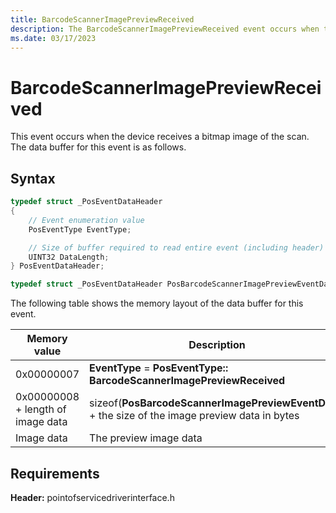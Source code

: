 ```yaml
---
title: BarcodeScannerImagePreviewReceived
description: The BarcodeScannerImagePreviewReceived event occurs when the device receives a bitmap image of the scan.
ms.date: 03/17/2023
---
```


# BarcodeScannerImagePreviewReceived

This event occurs when the device receives a bitmap image of the scan. The data buffer for this event is as follows.

## Syntax

```cpp
typedef struct _PosEventDataHeader
{
    // Event enumeration value
    PosEventType EventType;

    // Size of buffer required to read entire event (including header)
    UINT32 DataLength;
} PosEventDataHeader;

typedef struct _PosEventDataHeader PosBarcodeScannerImagePreviewEventData;
```

The following table shows the memory layout of the data buffer for this event.

| Memory value | Description |
|---|---|
| 0x00000007 | **EventType** = **PosEventType:: BarcodeScannerImagePreviewReceived** |
| 0x00000008 + length of image data | sizeof(**PosBarcodeScannerImagePreviewEventData**) + the size of the image preview data in bytes |
| Image data | The preview image data |

## Requirements

**Header:** pointofservicedriverinterface.h
